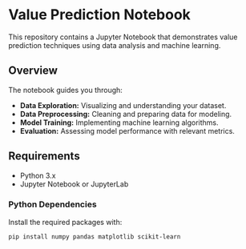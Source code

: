 # Value Prediction Notebook

This repository contains a Jupyter Notebook that demonstrates value prediction techniques using data analysis and machine learning.

## Overview

The notebook guides you through:
- **Data Exploration:** Visualizing and understanding your dataset.
- **Data Preprocessing:** Cleaning and preparing data for modeling.
- **Model Training:** Implementing machine learning algorithms.
- **Evaluation:** Assessing model performance with relevant metrics.

## Requirements

- Python 3.x
- Jupyter Notebook or JupyterLab

### Python Dependencies

Install the required packages with:
```bash
pip install numpy pandas matplotlib scikit-learn
